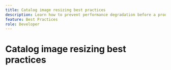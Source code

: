 ```yaml
---
title: Catalog image resizing best practices
description: Learn how to prevent performance degradation before a production launch of your Adobe Commerce site.
feature: Best Practices
role: Developer
---
```


# Catalog image resizing best practices
